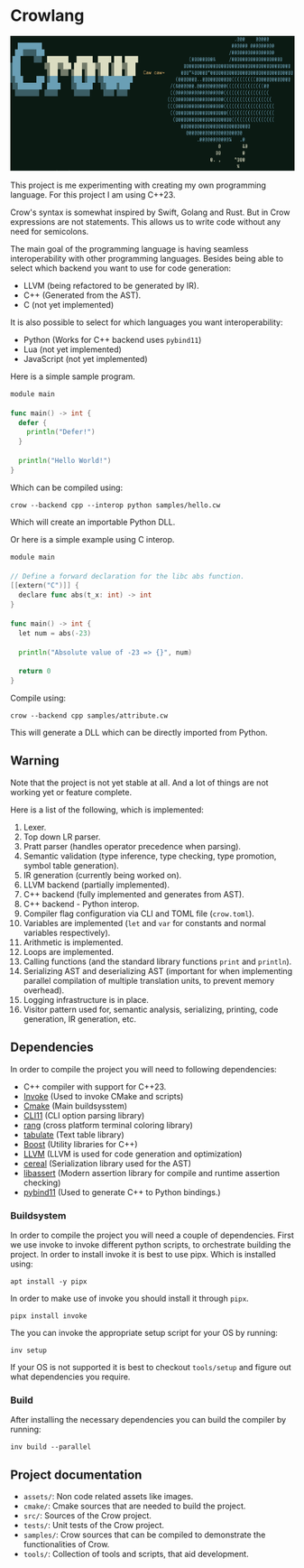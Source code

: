 Crowlang
========
![Crowlang banner](assets/crowlang_banner.png)

This project is me experimenting with creating my own programming language.
For this project I am using C++23.

Crow's syntax is somewhat inspired by Swift, Golang and Rust.
But in Crow expressions are not statements.
This allows us to write code without any need for semicolons.

The main goal of the programming language is having seamless interoperability with other programming languages.
Besides being able to select which backend you want to use for code generation:
 + LLVM (being refactored to be generated by IR).
 + C++ (Generated from the AST).
 + C (not yet implemented)

It is also possible to select for which languages you want interoperability:
 + Python (Works for C++ backend uses `pybind11`)
 + Lua (not yet implemented)
 + JavaScript (not yet implemented)

Here is a simple sample program.
```go
module main

func main() -> int {
  defer {
    println("Defer!")
  }

  println("Hello World!")
}
```

Which can be compiled using:
```shell
crow --backend cpp --interop python samples/hello.cw
```
Which will create an importable Python DLL.

Or here is a simple example using C interop.
```go
module main

// Define a forward declaration for the libc abs function.
[[extern("C")]] {
  declare func abs(t_x: int) -> int
}

func main() -> int {
  let num = abs(-23)

  println("Absolute value of -23 => {}", num)

  return 0
}
```

Compile using:
```shell
crow --backend cpp samples/attribute.cw
```

This will generate a DLL which can be directly imported from Python.

## Warning
Note that the project is not yet stable at all.
And a lot of things are not working yet or feature complete.

Here is a list of the following, which is implemented:
 1. Lexer.
 2. Top down LR parser.
 3. Pratt parser (handles operator precedence when parsing).
 4. Semantic validation (type inference, type checking, type promotion, symbol table generation).
 5. IR generation (currently being worked on).
 6. LLVM backend (partially implemented).
 7. C++ backend (fully implemented and generates from AST).
 8. C++ backend - Python interop.
 9. Compiler flag configuration via CLI and TOML file (`crow.toml`).
 10. Variables are implemented (`let` and `var` for constants and normal variables respectively).
 11. Arithmetic is implemented.
 12. Loops are implemented.
 13. Calling functions (and the standard library functions `print` and `println`).
 14. Serializing AST and deserializing AST (important for when implementing parallel compilation of multiple translation units, to prevent memory overhead).
 15. Logging infrastructure is in place.
 16. Visitor pattern used for, semantic analysis, serializing, printing, code generation, IR generation, etc.


## Dependencies
In order to compile the project you will need to following dependencies:

- C++ compiler with support for C++23.
- [Invoke](https://www.pyinvoke.org/) (Used to invoke CMake and scripts)
- [Cmake](https://cmake.org/)  (Main buildsysstem)
- [CLI11](https://github.com/CLIUtils/CLI11) (CLI option parsing library)
- [rang](https://github.com/agauniyal/rang/tree/master) (cross platform terminal coloring library)
- [tabulate](https://github.com/p-ranav/tabulate) (Text table library)
- [Boost](https://www.boost.org/) (Utility libraries for C++)
- [LLVM](https://llvm.org) (LLVM is used for code generation and optimization)
- [cereal](https://uscilab.github.io/cereal/) (Serialization library used for the AST)
- [libassert](https://github.com/jeremy-rifkin/libassert) (Modern assertion library for compile and runtime assertion checking)
- [pybind11](https://github.com/pybind/pybind11) (Used to generate C++ to Python bindings.)

### Buildsystem
In order to compile the project you will need a couple of dependencies.
First we use invoke to invoke different python scripts, to orchestrate building the project.
In order to install invoke it is best to use pipx.
Which is installed using:
```shell
apt install -y pipx
```

In order to make use of invoke you should install it through `pipx`.
```shell
pipx install invoke
```

The you can invoke the appropriate setup script for your OS by running:
```shell
inv setup
```

If your OS is not supported it is best to checkout `tools/setup` and figure out what dependencies you require.

### Build
After installing the necessary dependencies you can build the compiler by running:
```
inv build --parallel
```

## Project documentation

 - `assets/`: Non code related assets like images.
 - `cmake/`: Cmake sources that are needed to build the project.
 - `src/`: Sources of the Crow project.
 - `tests/`: Unit tests of the Crow project.
 - `samples/`: Crow sources that can be compiled to demonstrate the functionalities of Crow.
 - `tools/`: Collection of tools and scripts, that aid development.
